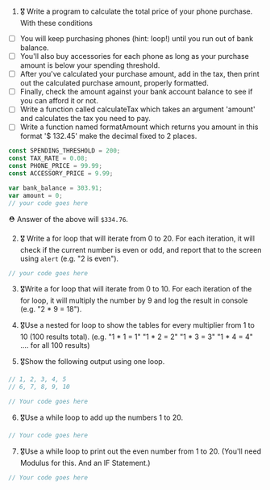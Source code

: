 1. 🎖 Write a program to calculate the total price of your phone purchase. With these conditions
 * [ ] You will keep purchasing phones (hint: loop!) until you run out of bank balance.
 * [ ] You'll also buy accessories for each phone as long as your purchase amount is below your spending threshold.
 * [ ] After you've calculated your purchase amount, add in the tax, then print out the calculated purchase amount, properly formatted.
 * [ ] Finally, check the amount against your bank account balance to see if you can afford it or not.
 * [ ] Write a function called calculateTax which takes an argument 'amount' and calculates the tax you need to pay.
 * [ ] Write a function named formatAmount which returns you amount in this format '$ 132.45' make the decimal fixed to 2 places.
```js
const SPENDING_THRESHOLD = 200;
const TAX_RATE = 0.08;
const PHONE_PRICE = 99.99;
const ACCESSORY_PRICE = 9.99;

var bank_balance = 303.91;
var amount = 0;
// your code goes here
```
 ⛑ Answer of the above will `$334.76`.

2. 🎖 Write a for loop that will iterate from 0 to 20. For each iteration, it will check if the current number is even or odd, and report that to the screen using `alert` (e.g. "2 is even").
```js
// your code goes here
```
<!-- for (let i = 0; i <= 20; i++) { 
        if ( i%2 ) {
            alert(`${i} is odd`);
        }
        else {
            alert(`${i} is even`)
        }
    } 
-->

3. 🎖Write a for loop that will iterate from 0 to 10. For each iteration of the for loop, it will multiply the number by 9 and log the result in console (e.g. "2 * 9 = 18").
<!-- 
for (let i = 0; i <= 10; i++) { 
    console.log (`${i} * 9 = ${i*9}`);
} 
-->

4. 🎖Use a nested for loop to show the tables for every multiplier from 1 to 10 (100 results total).
(e.g.
"1 * 1 = 1"
"1 * 2 = 2"
"1 * 3 = 3"
"1 * 4 = 4"
.... for all 100 results)
<!-- for (let i = 1; i <= 10; i++) {
    for (let j = 1; j<=10; j++) {
        console.log(`${i} * ${j} = ${i*j}`);
    }
} -->

5. 🎖Show the following output using one loop.
```js
// 1, 2, 3, 4, 5
// 6, 7, 8, 9, 10

// Your code goes here
```
<!-- 
for (i=1; i<=10; i++){
    sum +=i;
    if (i==5){
        sum +=("\n");
    }
    if (i!=5 && i!=10){
    sum +=(", ");
    }
} -->

6. 🎖Use a while loop to add up the numbers 1 to 20.
```js
// Your code goes here
```
<!-- 
let i=1;
let sum=0;
while(i <= 20) {
  sum = sum + i;
  i = i + 1;
}
console.log(sum); -->

7. 🎖Use a while loop to print out the even number from 1 to 20. (You'll need Modulus for this. And an IF Statement.)
```js
// Your code goes here
```
<!-- 
let i = 1;
while (i <=20) { 
  if(i%2 == false){
      console.log( i );
  }
  i++;
} 
-->
